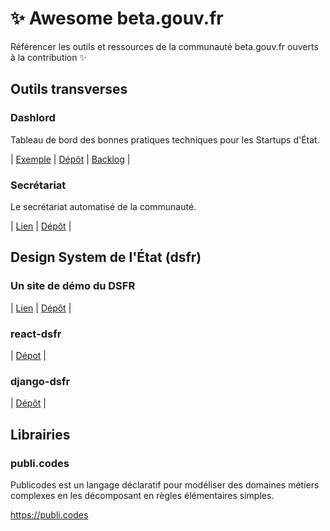 # :sparkles: Awesome beta.gouv.fr
Référencer les outils et ressources de la communauté beta.gouv.fr ouverts à la contribution :sparkles:

## Outils transverses

### Dashlord
Tableau de bord des bonnes pratiques techniques pour les Startups d'État.

| [Exemple](https://dashlord.incubateur.net) | [Dépôt](https://github.com/socialgouv/dashlord) | [Backlog](https://github.com/orgs/SocialGouv/projects/13) |

### Secrétariat
Le secrétariat automatisé de la communauté.

| [Lien](https://secretariat.incubateur.net) | [Dépôt](https://github.com/betagouv/secretariat) |

## Design System de l'État (dsfr)

### Un site de démo du DSFR
| [Lien](https://template.incubateur.net) | [Dépôt](https://github.com/betagouv/template-design-system-de-l-etat/blob/main/README.md) |

### react-dsfr
| [Dépot](https://github.com/dataesr/react-dsfr) |

### django-dsfr
| [Dépôt](https://github.com/entrepreneur-interet-general/django-dsfr) |

## Librairies

### publi.codes

Publicodes est un langage déclaratif pour modéliser des domaines métiers complexes en les décomposant en règles élémentaires simples.

https://publi.codes
